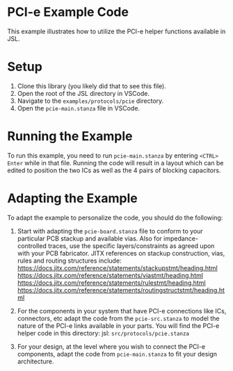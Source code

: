 # PCI-e Example Code

This example illustrates how to utilize the PCI-e helper functions available in JSL.

# Setup

1.  Clone this library (you likely did that to see this file).
2.  Open the root of the JSL directory in VSCode.
3.  Navigate to the `examples/protocols/pcie` directory.
4.  Open the `pcie-main.stanza` file in VSCode.


# Running the Example

To run this example, you need to run `pcie-main.stanza` by entering `<CTRL> Enter` while in that file.
Running the code will result in a layout which can be edited to position the two ICs as well as the 4 pairs of blocking capacitors.

# Adapting the Example

To adapt the example to personalize the code, you should do the following:
1. Start with adapting the `pcie-board.stanza` file to conform to your particular PCB stackup and available vias. Also for impedance-controlled traces, use the specific layers/constraints as agreed upon with your PCB fabricator. 
JITX references on stackup construction, vias, rules and routing structures include:
https://docs.jitx.com/reference/statements/stackupstmt/heading.html
https://docs.jitx.com/reference/statements/viastmt/heading.html
https://docs.jitx.com/reference/statements/rulestmt/heading.html
https://docs.jitx.com/reference/statements/routingstructstmt/heading.html

2. For the components in your system that have PCI-e connections like ICs, connectors, etc adapt the code from the `pcie-src.stanza` to model the nature of the PCI-e links available in your parts. You will find the PCI-e helper code in this directory:
jsl: `src/protocols/pcie.stanza`

3. For your design, at the level where you wish to connect the PCI-e components, adapt the code from `pcie-main.stanza` to fit your design architecture. 

